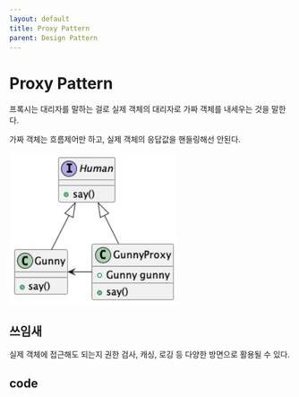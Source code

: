 ```yaml
---
layout: default
title: Proxy Pattern
parent: Design Pattern
---
```


# Proxy Pattern


프록시는 대리자를 말하는 걸로 실제 객체의 대리자로 가짜 객체를 내세우는 것을 말한다.

가짜 객체는 흐름제어만 하고, 실제 객체의 응답값을 핸들링해선 안된다.

<img src="/assets/images/img/design-pattern/2023-01-09/proxy-pattern.png" width="300">

## 쓰임새

실제 객체에 접근해도 되는지 권한 검사, 캐싱, 로깅 등 다양한 방면으로 활용될 수 있다.



## code 

<script src="https://gist.github.com/gunkim/28ec64f25c23e7a1e0d5c8d32045bda3.js"></script>

